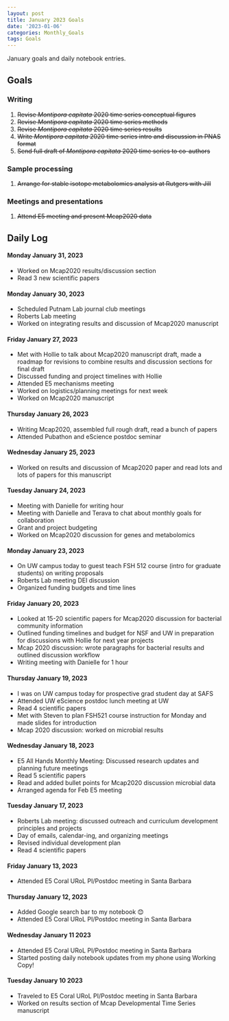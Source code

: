 ```yaml
---
layout: post
title: January 2023 Goals
date: '2023-01-06'
categories: Monthly_Goals
tags: Goals
---
```


January goals and daily notebook entries. 

## Goals  

### Writing  
              
1. ~~Revise *Montipora capitata* 2020 time series conceptual figures~~   
2. ~~Revise *Montipora capitata* 2020 time series methods~~  
3. ~~Revise *Montipora capitata* 2020 time series results~~  
4. ~~Write *Montipora capitata* 2020 time series intro and discussion in PNAS format~~  
5. ~~Send full draft of *Montipora capitata* 2020 time series to co-authors~~    

### Sample processing  

1. ~~Arrange for stable isotope metabolomics analysis at Rutgers with Jill~~  

### Meetings and presentations

1. ~~Attend E5 meeting and present Mcap2020 data~~   

## **Daily Log**   

#### Monday January 31, 2023

- Worked on Mcap2020 results/discussion section
- Read 3 new scientific papers

#### Monday January 30, 2023

- Scheduled Putnam Lab journal club meetings 
- Roberts Lab meeting
- Worked on integrating results and discussion of Mcap2020 manuscript 

#### Friday January 27, 2023  

- Met with Hollie to talk about Mcap2020 manuscript draft, made a roadmap for revisions to combine results and discussion sections for final draft 
- Discussed funding and project timelines with Hollie
- Attended E5 mechanisms meeting
- Worked on logistics/planning meetings for next week
- Worked on Mcap2020 manuscript 

#### Thursday January 26, 2023  

- Writing Mcap2020, assembled full rough draft, read a bunch of papers
- Attended Pubathon and eScience postdoc seminar

#### Wednesday January 25, 2023  

- Worked on results and discussion of Mcap2020 paper and read lots and lots of papers for this manuscript

#### Tuesday January 24, 2023  

- Meeting with Danielle for writing hour
- Meeting with Danielle and Terava to chat about monthly goals for collaboration
- Grant and project budgeting 
- Worked on Mcap2020 discussion for genes and metabolomics 
 
#### Monday January 23, 2023  

- On UW campus today to guest teach FSH 512 course (intro for graduate students) on writing proposals 
- Roberts Lab meeting DEI discussion 
- Organized funding budgets and time lines

#### Friday January 20, 2023  

- Looked at 15-20 scientific papers for Mcap2020 discussion for bacterial community information
- Outlined funding timelines and budget for NSF and UW in preparation for discussions with Hollie for next year projects 
- Mcap 2020 discussion: wrote paragraphs for bacterial results and outlined discussion workflow 
- Writing meeting with Danielle for 1 hour  

#### Thursday January 19, 2023  

- I was on UW campus today for prospective grad student day at SAFS
- Attended UW eScience postdoc lunch meeting at UW  
- Read 4 scientific papers 
- Met with Steven to plan FSH521 course instruction for Monday and made slides for introduction
- Mcap 2020 discussion: worked on microbial results    

#### Wednesday January 18, 2023  

- E5 All Hands Monthly Meeting: Discussed research updates and planning future meetings  
- Read 5 scientific papers
- Read and added bullet points for Mcap2020 discussion microbial data 
- Arranged agenda for Feb E5 meeting

#### Tuesday January 17, 2023  

- Roberts Lab meeting: discussed outreach and curriculum development principles and projects 
- Day of emails, calendar-ing, and organizing meetings 
- Revised individual development plan  
- Read 4 scientific papers  

#### Friday January 13, 2023   

- Attended E5 Coral URoL PI/Postdoc meeting in Santa Barbara

#### Thursday January 12, 2023  

- Added Google search bar to my notebook 😊   
- Attended E5 Coral URoL PI/Postdoc meeting in Santa Barbara

#### Wednesday January 11 2023 

- Attended E5 Coral URoL PI/Postdoc meeting in Santa Barbara 
- Started posting daily notebook updates from my phone using Working Copy! 

#### Tuesday January 10 2023

- Traveled to E5 Coral URoL PI/Postdoc meeting in Santa Barbara 
- Worked on results section of Mcap Developmental Time Series manuscript 

